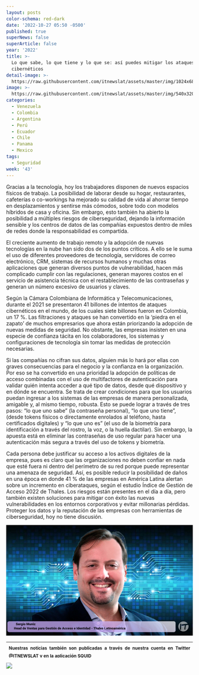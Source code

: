```yaml
---
layout: posts
color-schema: red-dark
date: '2022-10-27 05:50 -0500'
published: true
superNews: false
superArticle: false
year: '2022'
title: >-
  Lo que sabe, lo que tiene y lo que se: así puedes mitigar los ataques
  cibernéticos
detail-image: >-
  https://raw.githubusercontent.com/itnewslat/assets/master/img/1024x680/Sergio-Muniz-g.jpg
image: >-
  https://raw.githubusercontent.com/itnewslat/assets/master/img/540x320/Sergio-Muniz-p.jpg
categories:
  - Venezuela
  - Colombia
  - Argentina
  - Perú
  - Ecuador
  - Chile
  - Panama
  - Mexico
tags:
  - Seguridad
week: '43'
---
```

Gracias a la tecnología, hoy los trabajadores disponen de nuevos espacios físicos de trabajo. La posibilidad de laborar desde su hogar, restaurantes, cafeterías o co-workings ha mejorado su calidad de vida al ahorrar tiempo en desplazamientos y sentirse más cómodos, sobre todo con modelos híbridos de casa y oficina.  Sin embargo, esto también ha abierto la posibilidad a múltiples riesgos de ciberseguridad, dejando la información sensible y los centros de datos de las compañías expuestos dentro de miles de redes donde la responsabilidad es compartida. 

El creciente aumento de trabajo remoto y la adopción de nuevas tecnologías en la nube han sido dos de los puntos críticos. A ello se le suma el uso de diferentes proveedores de tecnología, servidores de correo electrónico, CRM, sistemas de recursos humanos y muchas otras aplicaciones que generan diversos puntos de vulnerabilidad, hacen más complicado cumplir con las regulaciones, generan mayores costos en el servicio de asistencia técnica con el restablecimiento de las contraseñas y generan un número excesivo de usuarios y claves.

Según la Cámara Colombiana de Informática y Telecomunicaciones, durante el 2021 se presentaron 41 billones de intentos de ataques cibernéticos en el mundo, de los cuales siete billones fueron en Colombia, un 17 %. Las filtraciones y ataques se han convertido en la ‘piedra en el zapato’ de muchos empresarios que ahora están priorizando la adopción de nuevas medidas de seguridad. No obstante, las empresas insisten en una especie de confianza tácita en los colaboradores, los sistemas y configuraciones de tecnología sin tomar las medidas de protección necesarias. 

Si las compañías no cifran sus datos, alguien más lo hará por ellas con graves consecuencias para el negocio y la confianza en la organización. Por eso se ha convertido en una prioridad la adopción de políticas de acceso combinadas con el uso de multifactores de autenticación para validar quién intenta acceder a qué tipo de datos, desde qué dispositivo y en dónde se encuentra.
Se trata de crear condiciones para que los usuarios puedan ingresar a los sistemas de las empresas de manera personalizada, amigable y, al mismo tiempo, robusta. Esto se puede lograr a través de tres pasos: “lo que uno sabe” (la contraseña personal), “lo que uno tiene”, (desde tokens físicos o directamente enrolados al teléfono, hasta certificados digitales) y “lo que uno es” (el uso de la biometría para identificación a través del rostro, la voz, o la huella dactilar). Sin embargo, la apuesta está en eliminar las contraseñas de uso regular para hacer una autenticación más segura a través del uso de tokens y biometría.


Cada persona debe justificar su acceso a los activos digitales de la empresa, pues es claro que las organizaciones no deben confiar en nada que esté fuera ni dentro del perímetro de su red porque puede representar una amenaza de seguridad. Así, es posible reducir la posibilidad de daños en una época en donde 41 % de las empresas en América Latina alertan sobre un incremento en ciberataques, según el estudio Índice de Gestión de Acceso 2022 de Thales.
Los riesgos están presentes en el día a día, pero también existen soluciones para mitigar con éxito las nuevas vulnerabilidades en los entornos corporativos y evitar millonarias pérdidas. Proteger los datos y la reputación de las empresas con herramientas de ciberseguridad, hoy no tiene discusión.

![](https://raw.githubusercontent.com/itnewslat/assets/master/img/540x320/Sergio-Muniz-p.jpg)


<table style="height: 42px;" width="569">
<tbody>
<tr>
<td style="text-align: justify;"><sub><strong>Nuestras noticias también son publicadas a través de nuestra cuenta en Twitter <a href="https://twitter.com/itnewslat?lang=es">@ITNEWSLAT</a> y en la aplicación <a href="https://squidapp.co/en/">SQUID</a></strong></sub></td>
</tr>
</tbody>
</table>

<img src="https://tracker.metricool.com/c3po.jpg?hash=56f88a41e39ab42c063cc51676587a04"/>
